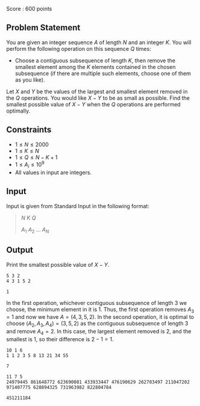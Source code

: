 Score : $600$ points

## Problem Statement

You are given an integer sequence $A$ of length $N$ and an integer $K$.
You will perform the following operation on this sequence $Q$ times:

- Choose a contiguous subsequence of length $K$, then remove the smallest element among the $K$ elements contained in the chosen subsequence (if there are multiple such elements, choose one of them as you like).

Let $X$ and $Y$ be the values of the largest and smallest element removed in the $Q$ operations. You would like $X-Y$ to be as small as possible.
Find the smallest possible value of $X-Y$ when the $Q$ operations are performed optimally.

## Constraints

- $1 \leq N \leq 2000$
- $1 \leq K \leq N$
- $1 \leq Q \leq N-K+1$
- $1 \leq A_i \leq 10^9$
- All values in input are integers.

## Input

Input is given from Standard Input in the following format:

> $N$ $K$ $Q$
> 
> $A_1$ $A_2$ $...$ $A_N$

## Output

Print the smallest possible value of $X-Y$.

```input1
5 3 2
4 3 1 5 2
```

```output1
1
```

In the first operation, whichever contiguous subsequence of length $3$ we choose, the minimum element in it is $1$.
Thus, the first operation removes $A_3=1$ and now we have $A=(4,3,5,2)$.
In the second operation, it is optimal to choose $(A_2,A_3,A_4)=(3,5,2)$ as the contiguous subsequence of length $3$ and remove $A_4=2$.
In this case, the largest element removed is $2$, and the smallest is $1$, so their difference is $2-1=1$.

```input2
10 1 6
1 1 2 3 5 8 13 21 34 55
```

```output2
7
```

```input3
11 7 5
24979445 861648772 623690081 433933447 476190629 262703497 211047202 971407775 628894325 731963982 822804784
```

```output3
451211184
```